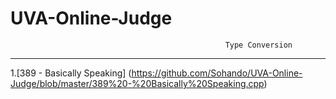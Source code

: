 # UVA-Online-Judge

                                                    Type Conversion
__________________________________________________________________________________________________________________________________

1.[389 - Basically Speaking] (https://github.com/Sohando/UVA-Online-Judge/blob/master/389%20-%20Basically%20Speaking.cpp) 

